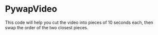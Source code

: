 # PywapVideo
This code will help you cut the video into pieces of 10 seconds each, then swap the order of the two closest pieces.
